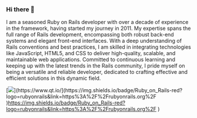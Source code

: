### Hi there 👋

I am a seasoned Ruby on Rails developer with over a decade of experience in the framework, having started my journey in 2011. My expertise spans the full range of Rails development, encompassing both robust back-end systems and elegant front-end interfaces. With a deep understanding of Rails conventions and best practices, I am skilled in integrating technologies like JavaScript, HTML5, and CSS to deliver high-quality, scalable, and maintainable web applications. Committed to continuous learning and keeping up with the latest trends in the Rails community, I pride myself on being a versatile and reliable developer, dedicated to crafting effective and efficient solutions in this dynamic field.

[![]([https://img.shields.io/badge/Qt-rgb(63,199,79).svg?logo=qt&logoColor=white)](https://www.qt.io/](https://img.shields.io/badge/Ruby_on_Rails-red?logo=rubyonrails&link=https%3A%2F%2Frubyonrails.org%2F
)https://img.shields.io/badge/Ruby_on_Rails-red?logo=rubyonrails&link=https%3A%2F%2Frubyonrails.org%2F
)
